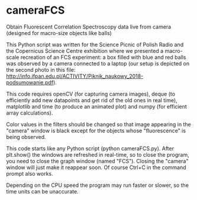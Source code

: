 # cameraFCS
Obtain Fluorescent Correlation Spectroscopy data live from camera (designed for macro-size objects like balls)

This Python script was written for the Science Picnic of Polish Radio and the Copernicus Science Centre exhibition where we presented a macro-scale recreation of an FCS experiment: a box filled with blue and red balls was observed by a camera connected to a laptop (our setup is depicted on the second photo in this file: http://info.ifpan.edu.pl/ACTIVITY/Piknik_naukowy_2018-podsumowanie.pdf).

This code requires openCV (for capturing camera images), deque (to efficiently add new datapoints and get rid of the old ones in real time), matplotlib and time (to produce an animated plot) and numpy (for efficient array calculations).

Color values in the filters should be changed so that image appearing in the "camera" window is black except for the objects whose "fluorescence" is being observed.

This code starts like any Python script (python cameraFCS.py). After plt.show() the windows are refreshed in real-time, so to close the program, you need to close the graph window (named "FCS"). Closing the "camera" window will just make it reappear soon. Of course Ctrl+C in the command prompt also works.

Depending on the CPU speed the program may run faster or slower, so the time units can be unaccurate.
